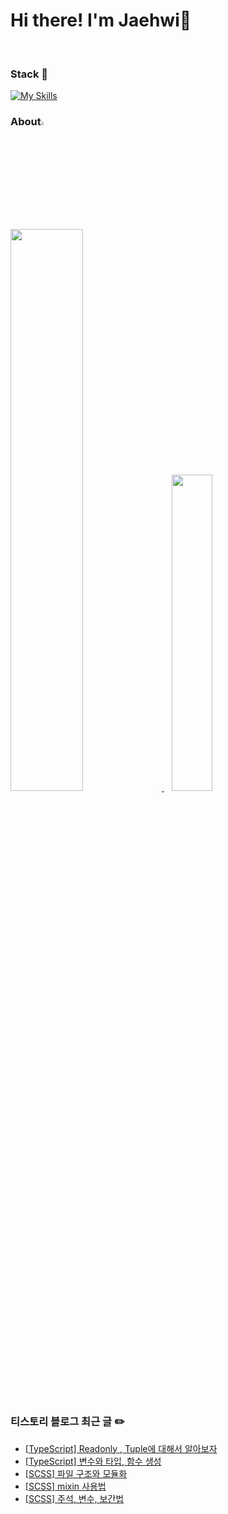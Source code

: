 <!--
**myeong-jae-hwi/myeong-jae-hwi** is a ✨ _special_ ✨ repository because its `README.md` (this file) appears on your GitHub profile.

Here are some ideas to get you started:

- 🔭 I’m currently working on ...
- 🌱 I’m currently learning ...
- 👯 I’m looking to collaborate on ...
- 🤔 I’m looking for help with ...
- 💬 Ask me about ...
- 📫 How to reach me: ...
- 😄 Pronouns: ...
- ⚡ Fun fact: ...
-->
# Hi there! I'm Jaehwi👋
<br>

### Stack  📌
<p align="center">
    
[![My Skills](https://skillicons.dev/icons?i=git,html,css,js,ts,react,vue,sass,tailwind,python)](https://skillicons.dev)
</p>

### About<img width = "4%" src = "https://github.com/myeong-jae-hwi/myeong-jae-hwi/assets/72872676/1ddc4555-6a53-497b-ad04-34845086b976"/>  

<a href="https://github.com/anuraghazra/github-readme-stats">
  <img src="https://github-readme-stats.vercel.app/api?username=myeong-jae-hwi&show_icons=true&theme=material-palenight&hide_border=true&bg_color=20232a&icon_color=E3E3E3A8&text_color=fff&title_color=61DAFB&count_private=true" width="48%" />
</a>
&nbsp;&nbsp;
<a href="https://github.com/myeong-jae-hwi/github-stats">
  <img src="https://github-readme-stats.vercel.app/api/top-langs/?username=myeong-jae-hwi&layout=compact&hide_border=true&bg_color=20232a&icon_color=E3E3E3A8&hide=java&theme=material-palenight&title_color=fff" width="36%" />
</a>

<!-- <p align="center">
<img src="https://img.shields.io/badge/python-3670A0?style=for-the-badge&logo=python&logoColor=ffdd54"/>
<img src="https://img.shields.io/badge/node.js-339933?style=for-the-badge&logo=Node.js&logoColor=FFFFFF"/><br>
<img src="https://img.shields.io/badge/java-007396?style=for-the-badge&logo=java&logoColor=white">
</p> -->
### 티스토리 블로그 최근 글 ✏️

- [[TypeScript] Readonly , Tuple에 대해서 알아보자](https://re-hwi.tistory.com/149)
- [[TypeScript] 변수와 타입, 함수 생성](https://re-hwi.tistory.com/148)
- [[SCSS] 파일 구조와 모듈화](https://re-hwi.tistory.com/147)
- [[SCSS] mixin 사용법](https://re-hwi.tistory.com/146)
- [[SCSS] 주석, 변수, 보간법](https://re-hwi.tistory.com/145)

